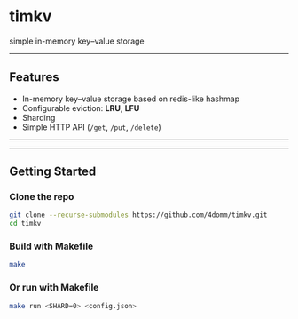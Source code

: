 # timkv

simple in-memory key–value storage

---


## Features

- In-memory key–value storage based on redis-like hashmap
- Configurable eviction: **LRU**, **LFU**
- Sharding 
- Simple HTTP API (`/get`, `/put`, `/delete`)

---


---

## Getting Started

### Clone the repo

```bash
git clone --recurse-submodules https://github.com/4domm/timkv.git
cd timkv
```

### Build with Makefile

```bash
make
```

### Or run with Makefile

```bash
make run <SHARD=0> <config.json>
```

